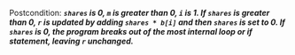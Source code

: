 Postcondition: ***`shares` is 0, `m` is greater than 0, `i` is 1. If `shares` is greater than 0, `r` is updated by adding `shares * b[i]` and then `shares` is set to 0. If `shares` is 0, the program breaks out of the most internal loop or if statement, leaving `r` unchanged.***